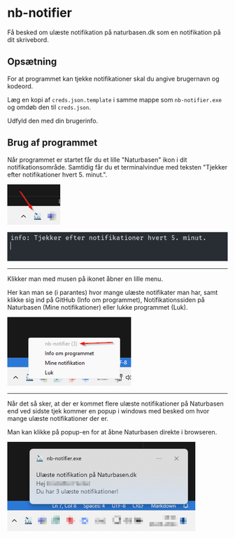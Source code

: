 # nb-notifier
Få besked om ulæste notifikation på naturbasen.dk som en notifikation på dit skrivebord.

## Opsætning
For at programmet kan tjekke notifikationer skal du angive brugernavn og kodeord. 

Læg en kopi af `creds.json.template` i samme mappe som `nb-notifier.exe` og omdøb den til `creds.json`. 

Udfyld den med din brugerinfo.

## Brug af programmet
Når programmet er startet får du et lille "Naturbasen" ikon i dit notifikationsområde. Samtidig får du et terminalvindue med teksten "Tjekker efter notifikationer hvert 5. minut.".

![ikon i notifikationsområde](assets/notification-icon.png)

![terminalvindue](assets/terminal-startup.png)

---

Klikker man med musen på ikonet åbner en lille menu. 

Her kan man se (i parantes) hvor mange ulæste notifikater man har, samt klikke sig ind på GitHub (Info om programmet), Notifikationssiden på Naturbasen (Mine notifikationer) eller lukke programmet (Luk).

![programmenu](assets/menu.png)

---

Når det så sker, at der er kommet flere ulæste notifikationer på Naturbasen end ved sidste tjek kommer en popup i windows med besked om hvor mange ulæste notifikationer der er. 

Man kan klikke på popup-en for at åbne Naturbasen direkte i browseren.

![notifikation ved ulæste beskeder](assets/popup.png)

